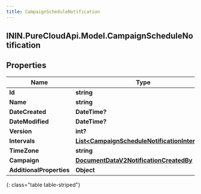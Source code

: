 ```yaml
---
title: CampaignScheduleNotification
---
```

## ININ.PureCloudApi.Model.CampaignScheduleNotification

## Properties

|Name | Type | Description | Notes|
|------------ | ------------- | ------------- | -------------|
| **Id** | **string** |  | [optional] |
| **Name** | **string** |  | [optional] |
| **DateCreated** | **DateTime?** |  | [optional] |
| **DateModified** | **DateTime?** |  | [optional] |
| **Version** | **int?** |  | [optional] |
| **Intervals** | [**List&lt;CampaignScheduleNotificationIntervals&gt;**](CampaignScheduleNotificationIntervals.html) |  | [optional] |
| **TimeZone** | **string** |  | [optional] |
| **Campaign** | [**DocumentDataV2NotificationCreatedBy**](DocumentDataV2NotificationCreatedBy.html) |  | [optional] |
| **AdditionalProperties** | **Object** |  | [optional] |
{: class="table table-striped"}


